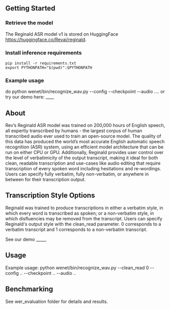 ## Getting Started

### Retrieve the model
The Reginald ASR model v1 is stored on HuggingFace https://huggingface.co/Revai/reginald.

### Install inference requirements
```
pip install -r requirements.txt
export PYTHONPATH="$(pwd)":$PYTHONPATH
```

### Example usage
do python wenet/bin/recognize_wav.py --config --checkpoint --audio ....
or try our demo here: ____


## About
Rev’s Reginald ASR model was trained on 200,000 hours of English speech, all expertly transcribed by humans - the largest corpus of human transcribed audio ever used to train an open-source model. The quality of this data has produced the world’s most accurate English automatic speech recognition (ASR) system, using an efficient model architecture that can be run on either CPU or GPU. Additionally, Reginald provides user control over the level of verbatimicity of the output transcript, making it ideal for both clean, readable transcription and use-cases like audio editing that require transcription of every spoken word including hesitations and re-wordings. Users can specify fully verbatim, fully non-verbatim, or anywhere in between for their transcription output.

## Transcription Style Options
Reginald was trained to produce transcriptions in either a verbatim style, in which every word is transcribed as spoken; or a non-verbatim style, in which disfluencies may be removed from the transcript. Users can specify Reginald's output style with the clean_read parameter. 0 corresponds to a verbatim transcript and 1 corresponds to a non-verbatim transcript.

See our demo _____

## Usage
Example usage: python wenet/bin/recognize_wav.py --clean_read 0 --config .. --checkpoint .. --audio ..

## Benchmarking
See wer_evaluation folder for details and results.

